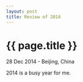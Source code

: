 ```yaml
---
layout: post
title: Review of 2014
---
```


{{ page.title }}
================

<p class="meta">28 Dec 2014 - Beijing, China</p>

2014 is a busy year for me.
